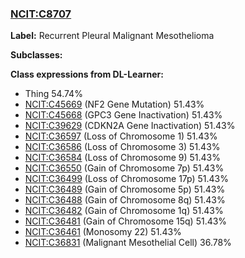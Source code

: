 
### [NCIT:C8707](http://purl.obolibrary.org/obo/NCIT_C8707)
**Label:** Recurrent Pleural Malignant Mesothelioma

**Subclasses:** 

**Class expressions from DL-Learner:**

- Thing 54.74%
- [NCIT:C45669](http://purl.obolibrary.org/obo/NCIT_C45669) (NF2 Gene Mutation) 51.43%
- [NCIT:C45668](http://purl.obolibrary.org/obo/NCIT_C45668) (GPC3 Gene Inactivation) 51.43%
- [NCIT:C39629](http://purl.obolibrary.org/obo/NCIT_C39629) (CDKN2A Gene Inactivation) 51.43%
- [NCIT:C36597](http://purl.obolibrary.org/obo/NCIT_C36597) (Loss of Chromosome 1) 51.43%
- [NCIT:C36586](http://purl.obolibrary.org/obo/NCIT_C36586) (Loss of Chromosome 3) 51.43%
- [NCIT:C36584](http://purl.obolibrary.org/obo/NCIT_C36584) (Loss of Chromosome 9) 51.43%
- [NCIT:C36550](http://purl.obolibrary.org/obo/NCIT_C36550) (Gain of Chromosome 7p) 51.43%
- [NCIT:C36499](http://purl.obolibrary.org/obo/NCIT_C36499) (Loss of Chromosome 17p) 51.43%
- [NCIT:C36489](http://purl.obolibrary.org/obo/NCIT_C36489) (Gain of Chromosome 5p) 51.43%
- [NCIT:C36488](http://purl.obolibrary.org/obo/NCIT_C36488) (Gain of Chromosome 8q) 51.43%
- [NCIT:C36482](http://purl.obolibrary.org/obo/NCIT_C36482) (Gain of Chromosome 1q) 51.43%
- [NCIT:C36481](http://purl.obolibrary.org/obo/NCIT_C36481) (Gain of Chromosome 15q) 51.43%
- [NCIT:C36461](http://purl.obolibrary.org/obo/NCIT_C36461) (Monosomy 22) 51.43%
- [NCIT:C36831](http://purl.obolibrary.org/obo/NCIT_C36831) (Malignant Mesothelial Cell) 36.78%


